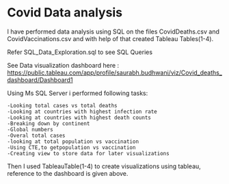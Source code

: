 # Covid Data analysis

I have performed data analysis using SQL on the files CovidDeaths.csv and CovidVaccinations.csv and with help of that created Tableau Tables(1-4).

Refer SQL_Data_Exploration.sql to see SQL Queries

See Data visualization dashboard here : https://public.tableau.com/app/profile/saurabh.budhwani/viz/Covid_deaths_dashboard/Dashboard1

Using Ms SQL Server i performed following tasks:

    -Looking total cases vs total deaths
    -Looking at countries with highest infection rate
    -Looking at countries with highest death counts
    -Breaking down by continent
    -Global numbers
    -Overal total cases
    -looking at total population vs vaccination
    -Using CTE,to getpopulation vs vaccination
    -Creating view to store data for later visualizations
    
Then I used TableauTable(1-4) to create visualizations using tableau, reference to the dashboard is given above.
    
